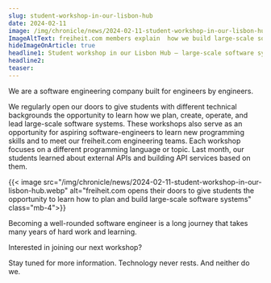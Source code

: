 ```yaml
---
slug: student-workshop-in-our-lisbon-hub
date: 2024-02-11
image: /img/chronicle/news/2024-02-11-student-workshop-in-our-lisbon-hub-thumbnail.webp
ImageAltText: freiheit.com members explain  how we build large-scale software systems in a student workshop
hideImageOnArticle: true
headline1: Student workshop in our Lisbon Hub – large-scale software systems
headline2:
teaser:
---
```


We are a software engineering company built for engineers by engineers.

We regularly open our doors to give students with different technical backgrounds the opportunity to learn how we plan, create, operate, and lead large-scale software systems. These workshops also serve as an opportunity for aspiring software-engineers to learn new programming skills and to meet our freiheit.com engineering teams. Each workshop focuses on a different programming language or topic. Last month, our students learned about external APIs and building API services based on them.

{{< image src="/img/chronicle/news/2024-02-11-student-workshop-in-our-lisbon-hub.webp" alt="freiheit.com opens their doors to give students the opportunity to learn how to plan and build large-scale software systems" class="mb-4">}}

Becoming a well-rounded software engineer is a long journey that takes many years of hard work and learning.

Interested in joining our next workshop?

Stay tuned for more information.
Technology never rests. And neither do we.
